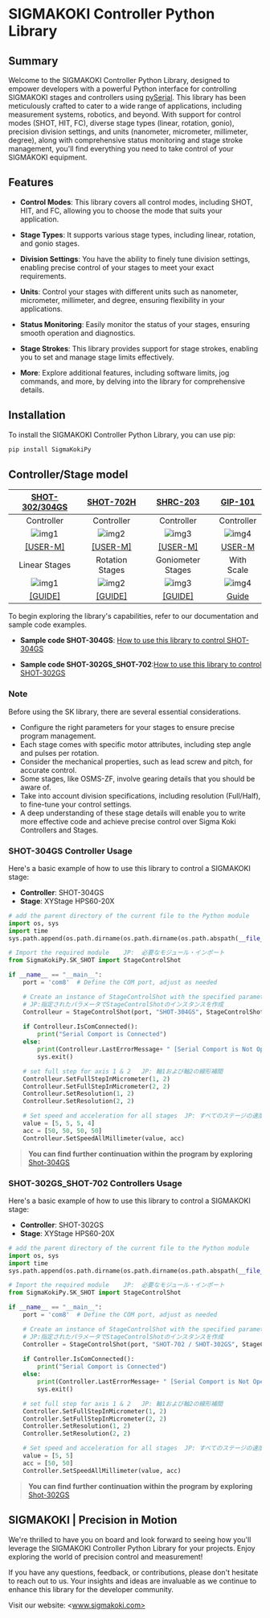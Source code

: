 # SIGMAKOKI Controller Python Library

## Summary

Welcome to the SIGMAKOKI Controller Python Library, designed to empower developers with a powerful Python interface for controlling SIGMAKOKI stages and controllers using [pySerial](https://github.com/pyserial/pyserial). This library has been meticulously crafted to cater to a wide range of applications, including measurement systems, robotics, and beyond. With support for control modes (SHOT, HIT, FC), diverse stage types (linear, rotation, gonio), precision division settings, and units (nanometer, micrometer, millimeter, degree), along with comprehensive status monitoring and stage stroke management, you'll find everything you need to take control of your SIGMAKOKI equipment.

## Features

- **Control Modes**: This library covers all control modes, including SHOT, HIT, and FC, allowing you to choose the mode that suits your application.

- **Stage Types**: It supports various stage types, including linear, rotation, and gonio stages.

- **Division Settings**: You have the ability to finely tune division settings, enabling precise control of your stages to meet your exact requirements.

- **Units**: Control your stages with different units such as nanometer, micrometer, millimeter, and degree, ensuring flexibility in your applications.

- **Status Monitoring**: Easily monitor the status of your stages, ensuring smooth operation and diagnostics.

- **Stage Strokes**: This library provides support for stage strokes, enabling you to set and manage stage limits effectively.

- **More**: Explore additional features, including software limits, jog commands, and more, by delving into the library for comprehensive details.  

## Installation

To install the SIGMAKOKI Controller Python Library, you can use pip:

```bash
pip install SigmaKokiPy
```

<div style="page-break-before: always;"
></div>

## Controller/Stage model

| [SHOT-302/304GS](https://jp.optosigma.com/en_jp/shot-302gs.html) | [SHOT-702H](https://jp.optosigma.com/en_jp/shot-702h.html) | [SHRC-203](https://jp.optosigma.com/en_jp/shrc-203.html) |[GIP-101](https://jp.optosigma.com/en_jp/gip-101b.html)|
| :-: | :-: | :-: | :-: |
| Controller | Controller | Controller | Controller |
| ![img1](https://github.com/ABEDToufikSK/SigmaKokiPY/blob/master/Materials/SHOT-302.jpg?raw=true) | ![img2](https://github.com/ABEDToufikSK/SigmaKokiPY/blob/master/Materials/shot-702h.jpg?raw=true) | ![img3](https://github.com/ABEDToufikSK/SigmaKokiPY/blob/master/Materials/shrc-203.jpg?raw=true) | ![img4](https://github.com/ABEDToufikSK/SigmaKokiPY/blob/master/Materials/gip-101.jpg?raw=true) |
| [[USER-M]](https://jp.optosigma.com/html/en_jp/software/motorize/manual_en/SHOT-302GS_304GS.pdf) | [[USER-M]](https://jp.optosigma.com/html/en_jp/software/motorize/manual_en/SHOT-702_EN.pdf) |[[USER-M]](https://jp.optosigma.com/html/en/page_pdf/SHRC-203.pdf) |[USER-M](https://jp.optosigma.com/html/en_jp/software/motorize/manual_en/GIP-101_en.pdf) |
| Linear Stages | Rotation Stages | Goniometer Stages | With Scale |
| ![img1](https://github.com/ABEDToufikSK/SigmaKokiPY/blob/master/Materials/OSMSseries.jpg?raw=true) | ![img2](https://github.com/ABEDToufikSK/SigmaKokiPY/blob/master/Materials/OSMS-YAWseries.jpg?raw=true) | ![img3](https://github.com/ABEDToufikSK/SigmaKokiPY/blob/master/Materials/OSMS-gonio.jpg?raw=true) | ![img4](https://github.com/ABEDToufikSK/SigmaKokiPY/blob/master/Materials/OSMS(CS)20-(X).jpg?raw=true) |
| [[GUIDE]](https://jp.optosigma.com/en_jp/motorized-stages/stepping-motor-stages/linear-motorized-stages.html) | [[GUIDE]](https://jp.optosigma.com/en_jp/motorized-stages/stepping-motor-stages/rotation-motorized-stages.html) |[[GUIDE]](https://jp.optosigma.com/en_jp/motorized-stages/stepping-motor-stages/goniometer-motorized-stages.html) |[Guide](https://jp.optosigma.com/en_jp/motorized-stages/stepping-motor-stages/with-scale.html) |

To begin exploring the library's capabilities, refer to our documentation and sample code examples.

- **Sample code SHOT-304GS**: [How to use this library to control SHOT-304GS](#shot-304gs-controller-usage)

- **Sample code SHOT-302GS_SHOT-702**:[How to use this library to control SHOT-302GS](#shot-302gs_shot-702-controllers-usage)

### **Note**

Before using the SK library, there are several essential considerations.

- Configure the right parameters for your stages to ensure precise program management.
- Each stage comes with specific motor attributes, including step angle and pulses per rotation.
- Consider the mechanical properties, such as lead screw and pitch, for accurate control.
- Some stages, like OSMS-ZF, involve gearing details that you should be aware of.
- Take into account division specifications, including resolution (Full/Half), to fine-tune your control settings.
- A deep understanding of these stage details will enable you to write more effective code and achieve precise control over Sigma Koki Controllers and Stages.

<div style="page-break-before: always;"
></div>

### **SHOT-304GS Controller Usage**

Here's a basic example of how to use this library to control a SIGMAKOKI stage:

- **Controller**: SHOT-304GS
- **Stage**: XYStage HPS60-20X  

```python
# add the parent directory of the current file to the Python module
import os, sys
import time
sys.path.append(os.path.dirname(os.path.dirname(os.path.abspath(__file__)))) # use this in case if module not installed 

# Import the required module    JP:  必要なモジュール・インポート
from SigmaKokiPy.SK_SHOT import StageControlShot

if __name__ == "__main__":
    port = 'com8'  # Define the COM port, adjust as needed

    # Create an instance of StageControlShot with the specified parameters 
    # JP:指定されたパラメータでStageControlShotのインスタンスを作成
    Controlleur = StageControlShot(port, "SHOT-304GS", StageControlShot.BaudRateClass.BR_9600)
    
    if Controlleur.IsComConnected():
        print("Serial Comport is Connected")
    else:
        print(Controlleur.LastErrorMessage+ " [Serial Comport is Not Open]")
        sys.exit()

    # set full step for axis 1 & 2   JP: 軸1および軸2の線形補間
    Controlleur.SetFullStepInMicrometer(1, 2)
    Controlleur.SetFullStepInMicrometer(2, 2)
    Controlleur.SetResolution(1, 2)
    Controlleur.SetResolution(2, 2)

    # Set speed and acceleration for all stages  JP: すべてのステージの速度と加速度を設定
    value = [5, 5, 5, 4]
    acc = [50, 50, 50, 50]
    Controlleur.SetSpeedAllMillimeter(value, acc)
```

>**You can find further continuation within the program by exploring** [Shot-304GS](tests/test_SHOT-304GS.py)

<div style="page-break-before: always;"
></div>

### **SHOT-302GS_SHOT-702 Controllers Usage**

Here's a basic example of how to use this library to control a SIGMAKOKI stage:

- **Controller**: SHOT-302GS
- **Stage**: XYStage HPS60-20X  

```python
# add the parent directory of the current file to the Python module
import os, sys
import time
sys.path.append(os.path.dirname(os.path.dirname(os.path.abspath(__file__)))) # use this in case if module not installed 

# Import the required module    JP:  必要なモジュール・インポート
from SigmaKokiPy.SK_SHOT import StageControlShot

if __name__ == "__main__":
    port = 'com8'  # Define the COM port, adjust as needed

    # Create an instance of StageControlShot with the specified parameters 
    # JP:指定されたパラメータでStageControlShotのインスタンスを作成
    Controller = StageControlShot(port, "SHOT-702 / SHOT-302GS", StageControlShot.BaudRateClass.BR_9600)#please set to BaudRateClass.BR_38400 in case of SHOT-702 
    
    if Controller.IsComConnected():
        print("Serial Comport is Connected")
    else:
        print(Controller.LastErrorMessage+ " [Serial Comport is Not Open]")
        sys.exit()

    # set full step for axis 1 & 2   JP: 軸1および軸2の線形補間
    Controller.SetFullStepInMicrometer(1, 2)
    Controller.SetFullStepInMicrometer(2, 2)
    Controller.SetResolution(1, 2)
    Controller.SetResolution(2, 2)

    # Set speed and acceleration for all stages  JP: すべてのステージの速度と加速度を設定
    value = [5, 5]
    acc = [50, 50]
    Controller.SetSpeedAllMillimeter(value, acc)
```

>**You can find further continuation within the program by exploring** [Shot-302GS](tests/test_SHOT-302GS_SHOT-702.py)

<div style="page-break-before: always;"
></div>

## SIGMAKOKI | Precision in Motion

We're thrilled to have you on board and look forward to seeing how you'll leverage the SIGMAKOKI Controller Python Library for your projects. Enjoy exploring the world of precision control and measurement!

If you have any questions, feedback, or contributions, please don't hesitate to reach out to us. Your insights and ideas are invaluable as we continue to enhance this library for the developer community.

Visit our website: <www.sigmakoki.com>
